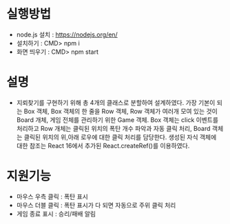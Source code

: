 # 실행방법
- node.js 설치 : https://nodejs.org/en/
- 설치하기  : CMD> npm i
- 화면 띄우기 : CMD> npm start

# 설명
- 지뢰찾기를 구현하기 위해 총 4개의 클래스로 분할하여 설계하였다. 가장 기본이 되는 Box 객체, Box 객체의 한 줄을 Row 객체, Row 객체가 여러개 모여 있는 것이 Board 개체, 게임 전체를 관리하기 위한 Game 객체. Box 객체는 click 이벤트를 처리하고 Row 개체는 클릭된 위치의 폭탄 개수 파악과 자동 클릭 처리, Board 객체는 클릭된 위치의 위,아래 로우에 대한 클릭 처리를 담당한다. 생성된 자식 객체에 대한 참조는 React 16에서 추가된 React.createRef()를 이용하였다.

# 지원기능
- 마우스 우측 클릭 : 폭탄 표시
- 마우스 더블 클릭 : 폭탄 표시가 다 되면 자동으로 주위 클릭 처리
- 게임 종료 표시 : 승리/패배 알림

